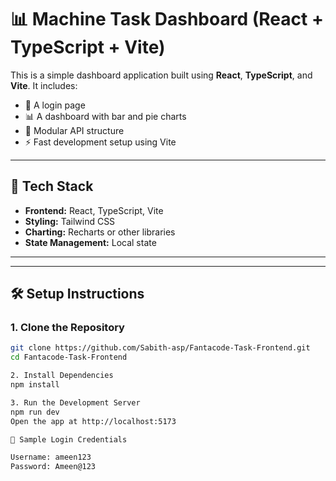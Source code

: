 # 📊 Machine Task Dashboard (React + TypeScript + Vite)

This is a simple dashboard application built using **React**, **TypeScript**, and **Vite**. It includes:

- 🔐 A login page
- 📊 A dashboard with bar and pie charts  
- 📡 Modular API structure  
- ⚡ Fast development setup using Vite

---

## 🚀 Tech Stack

- **Frontend:** React, TypeScript, Vite  
- **Styling:** Tailwind CSS
- **Charting:** Recharts or other libraries  
- **State Management:** Local state 

---
---

## 🛠️ Setup Instructions

### 1. Clone the Repository

```bash
git clone https://github.com/Sabith-asp/Fantacode-Task-Frontend.git
cd Fantacode-Task-Frontend

2. Install Dependencies
npm install

3. Run the Development Server
npm run dev
Open the app at http://localhost:5173

🔐 Sample Login Credentials

Username: ameen123  
Password: Ameen@123
